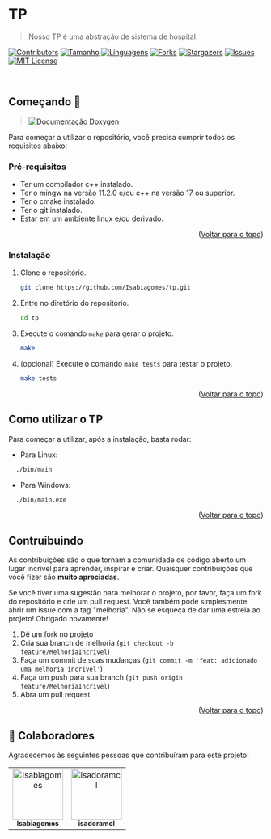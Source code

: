 <div id="top"></div>

# TP

> Nosso TP é uma abstração de sistema de hospital.

[![Contributors][contributors-shield]][contributors-url]
[![Tamanho][tamanho-shield]][tamanho-url]
[![Linguagens][linguagens-shield]][linguagens-url]
[![Forks][forks-shield]][forks-url]
[![Stargazers][stars-shield]][stars-url]
[![Issues][issues-shield]][issues-url]
[![MIT License][license-shield]][license-url]

<br/>


## Começando 🚀

> [![Documentação Doxygen][documentacao-shield]][documentacao-url]

Para começar a utilizar o repositório, você precisa cumprir todos os requisitos abaixo:

### Pré-requisitos

* Ter um compilador c++ instalado.
* Ter o mingw na versão 11.2.0 e/ou c++ na versão 17 ou superior.
* Ter o cmake instalado.
* Ter o git instalado.
* Estar em um ambiente linux e/ou derivado.

<p align="right">(<a href="#top">Voltar para o topo</a>)</p>

### Instalação

1. Clone o repositório.
   ```sh
   git clone https://github.com/Isabiagomes/tp.git
   ```
2. Entre no diretório do repositório.
    ```sh
    cd tp
    ```
3. Execute o comando `make` para gerar o projeto.
    ```sh
    make
    ```

4. (opcional) Execute o comando `make tests` para testar o projeto.
    ```sh
    make tests
    ```
<p align="right">(<a href="#top">Voltar para o topo</a>)</p>

## Como utilizar o TP

Para começar a utilizar, após a instalação, basta rodar:

- Para Linux:

```sh
  ./bin/main
```
- Para Windows:

```sh
  ./bin/main.exe
```

<p align="right">(<a href="#top">Voltar para o topo</a>)</p>

## Contruibuindo

As contribuições são o que tornam a comunidade de código aberto um lugar incrível para aprender, inspirar e criar. Quaisquer contribuições que você fizer são **muito apreciadas**.

Se você tiver uma sugestão para melhorar o projeto, por favor, faça um fork do repositório e crie um pull request. Você também pode simplesmente abrir um issue com a tag "melhoria".
Não se esqueça de dar uma estrela ao projeto! Obrigado novamente!

1. Dê um fork no projeto
2. Cria sua branch de melhoria (`git checkout -b feature/MelhoriaIncrivel`)
3. Faça um commit de suas mudanças (`git commit -m 'feat: adicionado uma melhoria incrível'`)
4. Faça um push para sua branch (`git push origin feature/MelhoriaIncrivel`)
5. Abra um pull request.

<p align="right">(<a href="#top">Voltar para o topo</a>)</p>

## 🤝 Colaboradores

Agradecemos às seguintes pessoas que contribuíram para este projeto:

<table>
  <tr>
    <td align="center">
      <a href="#">
        <img src="https://avatars3.githubusercontent.com/u/92949023" width="100px;" alt="Isabiagomes"/><br>
        <sub>
          <b>Isabiagomes</b>
        </sub>
      </a>
    </td>
    <td align="center">
      <a href="#">
        <img src="https://avatars3.githubusercontent.com/u/100846791" width="100px;" alt="isadoramcl"/><br>
        <sub>
          <b>isadoramcl</b>
        </sub>
      </a>
    </td>
  </tr>
</table>


[documentacao-shield]: https://img.shields.io/badge/Documentação%20Doxygen-clique%20aqui-blue
[documentacao-url]: https://isabiagomes.github.io/tp/annotated.html
[linguagens-shield]: https://img.shields.io/github/languages/count/Isabiagomes/tp?style=for-the-badge
[linguagens-url]: https://github.com/Isabiagomes/tp/
[tamanho-shield]: https://img.shields.io/github/repo-size/Isabiagomes/tp?style=for-the-badge
[tamanho-url]: https://github.com/Isabiagomes/tp/
[contributors-shield]: https://img.shields.io/github/contributors/Isabiagomes/tp.svg?style=for-the-badge
[contributors-url]: https://github.com/Isabiagomes/tp/graphs/contributors
[forks-shield]: https://img.shields.io/github/forks/Isabiagomes/tp.svg?style=for-the-badge
[forks-url]: https://github.com/Isabiagomes/tp/network/members
[stars-shield]: https://img.shields.io/github/stars/Isabiagomes/tp.svg?style=for-the-badge
[stars-url]: https://github.com/Isabiagomes/tp/stargazers
[issues-shield]: https://img.shields.io/github/issues/Isabiagomes/tp.svg?style=for-the-badge
[issues-url]: https://github.com/Isabiagomes/tp/issues
[license-shield]: https://img.shields.io/github/license/Isabiagomes/tp.svg?style=for-the-badge
[license-url]: https://github.com/Isabiagomes/tp/blob/master/LICENSE.txt